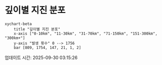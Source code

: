 # 깊이별 지진 분포

```mermaid
xychart-beta
    title "깊이별 지진 분포"
    x-axis ["0-10km", "11-30km", "31-70km", "71-150km", "151-300km", "300km+"]
    y-axis "발생 횟수" 0 --> 1756
    bar [809, 1754, 147, 21, 1, 2]
```

업데이트 시간: 2025-09-30 03:15:26
